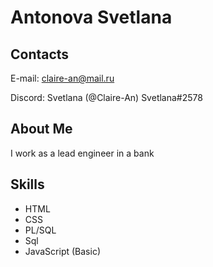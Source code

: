 # Antonova Svetlana

## Contacts

E-mail: claire-an@mail.ru

Discord: Svetlana (@Claire-An)
Svetlana#2578

## About Me

I work as a lead engineer in a bank

## Skills

* HTML
* CSS
* PL/SQL
* Sql
* JavaScript (Basic)


